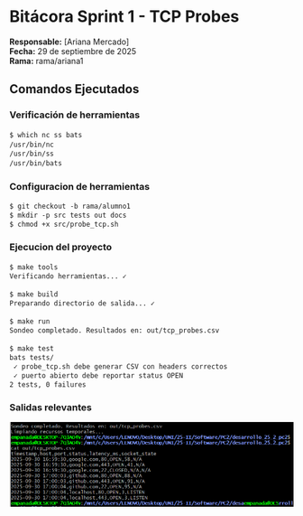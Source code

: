 # Bitácora Sprint 1 - TCP Probes

**Responsable:** [Ariana Mercado]  
**Fecha:** 29 de septiembre de 2025  
**Rama:** rama/ariana1

## Comandos Ejecutados

### Verificación de herramientas
```bash
$ which nc ss bats
/usr/bin/nc
/usr/bin/ss
/usr/bin/bats
```

### Configuracion de herramientas
```
$ git checkout -b rama/alumno1
$ mkdir -p src tests out docs
$ chmod +x src/probe_tcp.sh
```
### Ejecucion del proyecto
```
$ make tools
Verificando herramientas... ✓

$ make build
Preparando directorio de salida... ✓

$ make run
Sondeo completado. Resultados en: out/tcp_probes.csv

$ make test
bats tests/
 ✓ probe_tcp.sh debe generar CSV con headers correctos
 ✓ puerto abierto debe reportar status OPEN
2 tests, 0 failures
```
### Salidas relevantes
![Resultados](imagenes/ResultadosTCPProbes.png)




